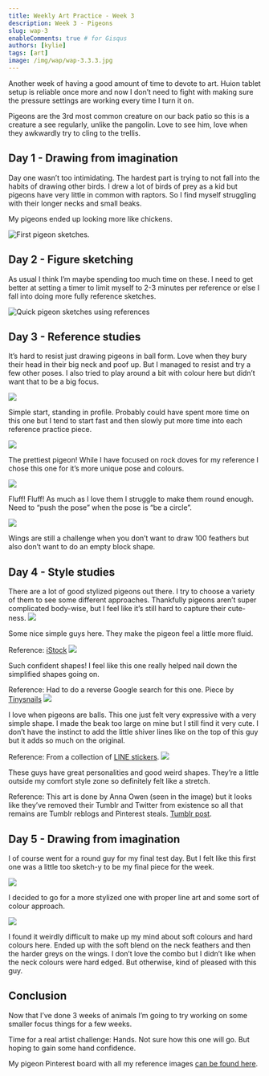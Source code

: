 ```yaml
---
title: Weekly Art Practice - Week 3
description: Week 3 - Pigeons
slug: wap-3
enableComments: true # for Gisqus
authors: [kylie]
tags: [art]
image: /img/wap/wap-3.3.3.jpg
---
```


Another week of having a good amount of time to devote to art. Huion tablet setup is reliable once more and now I don’t need to fight with making sure the pressure settings are working every time I turn it on.

Pigeons are the 3rd most common creature on our back patio so this is a creature a see regularly, unlike the pangolin. Love to see him, love when they awkwardly try to cling to the trellis.

<!--truncate-->

## Day 1 - Drawing from imagination

Day one wasn’t too intimidating. The hardest part is trying to not fall into the habits of drawing other birds. I drew a lot of birds of prey as a kid but pigeons have very little in common with raptors. So I find myself struggling with their longer necks and small beaks.

My pigeons ended up looking more like chickens.

![First pigeon sketches.](/img/wap/wap-3.1.jpg)

## Day 2 - Figure sketching

As usual I think I’m maybe spending too much time on these. I need to get better at setting a timer to limit myself to 2-3 minutes per reference or else I fall into doing more fully reference sketches.

![Quick pigeon sketches using references](/img/wap/wap-3.2.jpg)

## Day 3 - Reference studies

It’s hard to resist just drawing pigeons in ball form. Love when they bury their head in their big neck and poof up. But I managed to resist and try a few other poses. I also tried to play around a bit with colour here but didn’t want that to be a big focus.

![](/img/wap/wap-3.3.1.jpg)

Simple start, standing in profile. Probably could have spent more time on this one but I tend to start fast and then slowly put more time into each reference practice piece.

![](/img/wap/wap-3.3.2.jpg)

The prettiest pigeon! While I have focused on rock doves for my reference I chose this one for it’s more unique pose and colours.

![](/img/wap/wap-3.3.3.jpg)

Fluff! Fluff! As much as I love them I struggle to make them round enough. Need to “push the pose” when the pose is “be a circle”.

![](/img/wap/wap-3.3.4.jpg)

Wings are still a challenge when you don’t want to draw 100 feathers but also don’t want to do an empty block shape.


## Day 4 - Style studies

There are a lot of good stylized pigeons out there. I try to choose a variety of them to see some different approaches. Thankfully pigeons aren’t super complicated body-wise, but I feel like it’s still hard to capture their cute-ness.
![](/img/wap/wap-3.4.1.jpg)

Some nice simple guys here. They make the pigeon feel a little more fluid.

Reference: [iStock](https://www.istockphoto.com/vector/set-of-gray-doves-in-motion-gm962270904-262804925)
![](/img/wap/wap-3.4.2.jpg)

Such confident shapes! I feel like this one really helped nail down the simplified shapes going on.

Reference: Had to do a reverse Google search for this one. Piece by [Tinysnails](https://www.instagram.com/p/BfHhqLqnJ0I/?taken-by=tinysnails)
![](/img/wap/wap-3.4.3.jpg)

I love when pigeons are balls. This one just felt very expressive with a very simple shape. I made the beak too large on mine but I still find it very cute. I don’t have the instinct to add the little shiver lines like on the top of this guy but it adds so much on the original.

Reference: From a collection of [LINE stickers](https://store.line.me/stickershop/product/1011571/en).
![](/img/wap/wap-3.4.4.jpg)

These guys have great personalities and good weird shapes. They’re a little outside my comfort style zone so definitely felt like a stretch.

Reference: This art is done by Anna Owen (seen in the image) but it looks like they’ve removed their Tumblr and Twitter from existence so all that remains are Tumblr reblogs and Pinterest steals. [Tumblr post](https://theramseyloft.tumblr.com/post/156490075018/i-sketched-a-few-pigeons-yesterday).

## Day 5 - Drawing from imagination

I of course went for a round guy for my final test day. But I felt like this first one was a little too sketch-y to be my final piece for the week.

![](/img/wap/wap-3.5.1.jpg)

I decided to go for a more stylized one with proper line art and some sort of colour approach.

![](/img/wap/wap-3.5.2.jpg)

I found it weirdly difficult to make up my mind about soft colours and hard colours here. Ended up with the soft blend on the neck feathers and then the harder greys on the wings. I don’t love the combo but I didn’t like when the neck colours were hard edged. But otherwise, kind of pleased with this guy.


## Conclusion

Now that I’ve done 3 weeks of animals I’m going to try working on some smaller focus things for a few weeks.

Time for a real artist challenge: Hands. Not sure how this one will go. But hoping to gain some hand confidence.

My pigeon Pinterest board with all my reference images [can be found here](https://www.pinterest.ca/maeanu3639/pigeons/).
